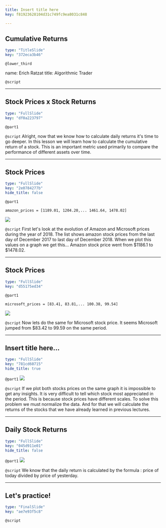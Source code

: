 ```yaml
---
title: Insert title here
key: f81923628104d31c749fc9ea8031c848

---
```

## Cumulative Returns

```yaml
type: "TitleSlide"
key: "372eca3b46"
```

`@lower_third`

name: Erich Ratzat
title: Algorithmic Trader


`@script`



---
## Stock Prices x Stock Returns

```yaml
type: "FullSlide"
key: "df0a223797"
```

`@part1`



`@script`
Alright, now that we know how to calculate daily returns it's time to go deeper.
In this lesson we will learn how to calculate the cumulative return of a stock. This is an important metric used primarily to compare the performance of different assets over time.


---
## Stock Prices

```yaml
type: "FullSlide"
key: "2e0784277b"
hide_title: false
```

`@part1`
```
amazon_prices = [1189.01, 1204.20,... 1461.64, 1478.02]

```


![](https://assets.datacamp.com/production/repositories/5053/datasets/afad90883bfeca62f4e0272e412ce8454593124e/amzn_price.png)


`@script`
First let's look at the evolution of Amazon and Microsoft prices during the year of 2018.
The list shows amazon stock prices from the last day of December 2017 to last day of December 2018.
When we plot this values on a graph we get this…
Amazon stock price went from $1186.1 to $1478.02.


---
## Stock Prices

```yaml
type: "FullSlide"
key: "d55175ed34"
```

`@part1`
```
microsoft_prices = [83.41, 83.81,... 100.38, 99.54]

```
![](https://assets.datacamp.com/production/repositories/5053/datasets/fc9675a8a19455c01f05fcfa0e821c4a2a730915/msft_price.png)


`@script`
Now lets do the same for Microsoft stock price.
It seems Microsoft jumped from $83.42 to 99.59 on the same period.


---
## Insert title here...

```yaml
type: "FullSlide"
key: "781cd60715"
hide_title: true
```

`@part1`
![](https://assets.datacamp.com/production/repositories/5053/datasets/a726e98a8c54b93ee51aef77e114ce5d43fcffa2/stock_price_comparison.png)


`@script`
If we plot both stocks prices on the same graph it is impossible to get any insights. It is very difficult to tell which stock most appreciated in the period. This is because stock prices have different scales.
To solve this problem we must normalize the data. And for that we will calculate the returns of the stocks that we have already learned in previous lectures.


---
## Daily Stock Returns

```yaml
type: "FullSlide"
key: "045d911e01"
hide_title: false
```

`@part1`
![](https://assets.datacamp.com/production/repositories/5053/datasets/ed21091f8aad334dddca48aa210a7bd672bb1ad3/price_today.PNG)


`@script`
We know that the daily return is calculated by the formula : price of today divided by price of yesterday.


---
## Let's practice!

```yaml
type: "FinalSlide"
key: "ae7e93f5c8"
```

`@script`


